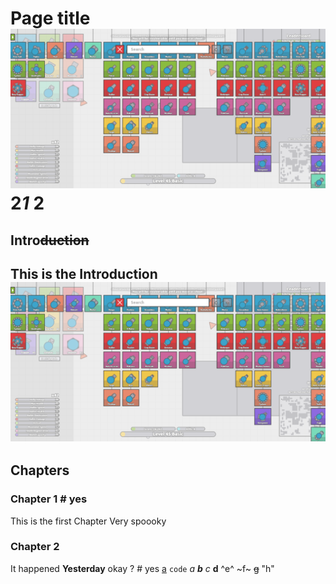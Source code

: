 # Page title ![a](image.png) 2*1* **2**
## Intro~~duction~~
This is the Introduction
![a](image.png)
---
## Chapters
### Chapter 1 # yes
This is the first Chapter
Very spoooky
### Chapter 2
It happened **Yesterday**
okay ? # yes
[a](google.com)
`code`
*a*
***b***
_c_
__d__
^e^
~f~
~~g~~
"h"
